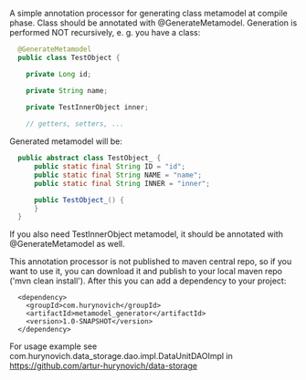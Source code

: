A simple annotation processor for generating class metamodel at compile phase. Class should be annotated with @GenerateMetamodel. Generation is performed NOT recursively, e. g. 
you have a class:
```java
  @GenerateMetamodel
  public class TestObject {

    private Long id;

    private String name;

    private TestInnerObject inner;
    
    // getters, setters, ...
```

Generated metamodel will be:
```java
  public abstract class TestObject_ {
      public static final String ID = "id";
      public static final String NAME = "name";
      public static final String INNER = "inner";

      public TestObject_() {
      }
  }
```

If you also need TestInnerObject metamodel, it should be annotated with @GenerateMetamodel as well.

This annotation processor is not published to maven central repo, so if you want to use it, you can download it and publish to your local maven repo ('mvn clean install'). After 
this you can add a dependency to your project:
```
  <dependency>
    <groupId>com.hurynovich</groupId>
    <artifactId>metamodel_generator</artifactId>
    <version>1.0-SNAPSHOT</version>
  </dependency>
```  
  For usage example see com.hurynovich.data_storage.dao.impl.DataUnitDAOImpl in https://github.com/artur-hurynovich/data-storage
